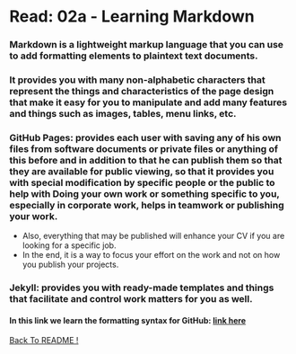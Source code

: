 # Read: 02a - Learning Markdown

### Markdown is a lightweight markup language that you can use to add formatting elements to plaintext text documents.

### It provides you with many non-alphabetic characters that represent the things and characteristics of the page design that make it easy for you to manipulate and add many features and things such as images, tables, menu links, etc.

### GitHub Pages: provides each user with saving any of his own files from software documents or private files or anything of this before and in addition to that he can publish them so that they are available for public viewing, so that it provides you with special modification by specific people or the public to help with Doing your own work or something specific to you, especially in corporate work, helps in teamwork or publishing your work.

* Also, everything that may be published will enhance your CV if you are looking for a specific job.
* In the end, it is a way to focus your effort on the work and not on how you publish your projects.

### Jekyll: provides you with ready-made templates and things that facilitate and control work matters for you as well.

#### In this link we learn the formatting syntax for GitHub: [ link here ]( https://docs.github.com/en/github/writing-on-github/basic-writing-and-formatting-syntax )

[ Back To README !]( ../ )